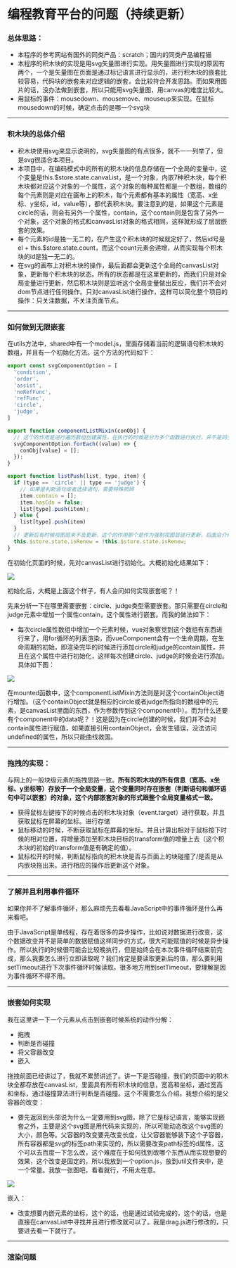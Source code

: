 # 编程教育平台的问题（持续更新）

### 总体思路：

- 本程序的参考网站有国外的同类产品：scratch；国内的同类产品编程猫
- 本程序的积木块的实现是用svg矢量图进行实现。用矢量图进行实现的原因有两个，一个是矢量图在页面是通过标记语言进行显示的，进行积木块的嵌套比较容易，代码块的嵌套来对应逻辑的嵌套，会比较符合开发思路。而如果用图片的话，没办法做到嵌套，所以只能用svg矢量图，用canvas的难度比较大。
- 用鼠标的事件：mousedown、mousemove、mouseup来实现。在鼠标mousedown的时候，确定点击的是哪一个svg块

****

### 积木块的总体介绍

- 积木块使用svg来显示说明的，svg矢量图的有点很多，就不一一列举了，但是svg很适合本项目。
- 本项目中，在编码模式中的所有的积木块的信息存储在一个全局的变量中，这个变量是this.$store.state.canvaList，是一个对象，内嵌7种积木块，每个积木块都对应这个对象的一个属性，这个对象的每种属性都是一个数组，数组的每个元素则是对应在画布上的积木，每个元素都有基本的属性（宽高、x坐标、y坐标，id，value等），都代表积木块。要注意到的是，如果这个元素是circle的话，则会有另外一个属性，contain，这个contain则是包含了另外一个对象，这个对象的格式和canvasList对象的格式相同，这样就形成了层层嵌套的效果。
- 每个元素的id是独一无二的，在产生这个积木块的时候就定好了，然后id号是el + this.$store.state.count，而这个count元素会递增，从而实现每个积木块的id是独一无二的。
- 在svg的画布上对积木块的操作，最后面都会更新这个全局的canvasList对象，更新每个积木块的状态。所有的状态都是在这里更新的，而我们只是对全局变量进行更新，然后积木块则是监听这个全局变量做出反应，我们并不会对dom节点进行任何操作。只对canvasList进行操作，这样可以简化整个项目的操作：只关注数据，不关注页面节点。

****

### 如何做到无限嵌套

在utils方法中，shared中有一个model.js，里面存储着当前的逻辑语句积木块的数组，并且有一个初始化方法。这个方法的代码如下：

```js
export const svgComponentOption = [
  'condition',
  'order',
  'assist',
  'noRefFunc',
  'refFunc',
  'circle',
  'judge',
]

export function componentListMixin(conObj) {
  // 这个的作用是进行遍历数组创建属性，在执行的时候是分为多个函数进行执行，并不是同步操作，会在事件循环中添加事件。如果在事件循环结束前对这个对象进行修改，可能造成一些不可预知的错误
  svgComponentOption.forEach((value) => {
    conObj[value] = [];
  });
}

export function listPush(list, type, item) {
  if (type == 'circle' || type == 'judge') {
    // 如果是判断语句或者选择语句，需要特殊照顾
    item.contain = [];
    item.hasCdn = false;
    list[type].push(item);
  } else {
    list[type].push(item)
  }
  // 更新后有时候视图层来不及更新，这个的作用那个是作为强制视图层进行更新，后面会介绍到
  this.$store.state.isRenew = !this.$store.state.isRenew;
}

```

在初始化页面的时候，先对canvasList进行初始化。大概初始化结果如下：

![](http://47.102.136.151:4000//education/edu-data.png)

初始化后，大概是上面这个样子，有人会问如何实现嵌套呢？！

先来分析一下在哪里需要嵌套：circle、judge类型需要嵌套。那只需要在circle和judge元素中增加一个属性contain，这个属性进行嵌套。而我的做法如下：

- 每次circle属性数组中增加一个元素时候，vue对象察觉到这个数组有东西进行来了，用for循环的列表渲染，而vueComponent会有一个生命周期，在生命周期的初始，即渲染完毕的时候进行添加circle和judge的contain属性，并且在这个属性中进行初始化，这样每次创建circle、judge的时候会进行添加。具体如下图：

![](http://47.102.136.151:4000//education/nest-data.png)

在mounted函数中，这个componentListMixin方法则是对这个containObject进行增加。（这个containObject就是相应的circle或者judge所指向的数组中的元素，是canvasList里面的东西，作为参数传到这个component中）。而为什么还要有个component中的data呢？！这是因为在circle创建的时候，我们并不会对contain属性进行赋值，如果直接引用containObject，会发生错误，没法访问undefined的属性，所以只能曲线救国。

****

### 拖拽的实现：

与网上的一般块级元素的拖拽思路一致。**所有的积木块的所有信息（宽高、x坐标、y坐标等）存放于一个全局变量，这个变量同时存在嵌套（判断语句和循环语句中可以嵌套）的对象，这个内部嵌套对象的形式跟整个全局变量格式一致。**

- 获得鼠标左键按下的时候点击的积木块对象（event.target）进行获取，并且获取鼠标在屏幕的坐标。进行存储
- 鼠标移动的时候，不断获取鼠标在屏幕的坐标。并且计算出相对于鼠标按下时候的相对位置，将增量添加至积木块目标的transform值的增量上去（这个积木块的初始的transform值是有确定的值）。
- 鼠标松开的时候，判断鼠标指向的积木块是否与页面上的块碰撞了/是否是从内嵌块拖出来。进行相应的操作后更新这个对象。

****

### 了解并且利用事件循环

如果你并不了解事件循环，那么麻烦先去看看JavaScript中的事件循环是什么再来看吧。

由于JavaScript是单线程，存在着很多的异步操作，比如说对数据进行改变，这个数据改变并不是简单的数据赋值这样同步的方式，很大可能赋值的时候是异步操作。所以执行的时候很可能会比较晚执行，但是始终会在本次事件循环结束前完成，那么我要怎么进行立即读取呢？我们肯定是要读取更新后的值，那么要利用setTimeout进行下次事件循环时候读取。很多地方用到setTimeout，要理解是因为事件循环不得不用。

****

### 嵌套如何实现

我在这里讲一下一个元素从点击到嵌套时候系统的动作分解：

- 拖拽
- 判断是否碰撞
- 将父容器改变
- 嵌入

拖拽前面已经讲过了，我就不累赘讲述了。讲一下是否碰撞，我们的页面中的积木块全都存放在canvasList，里面具有所有积木块的信息，宽高和坐标，通过宽高和坐标，通过碰撞算法进行判断是否碰撞。这个不需要怎么介绍。我想介绍的是父容器的改变：

- 要先返回到头部说为什么一定要用到svg图，除了它是标记语言，能够实现嵌套之外，主要是这个svg图是用代码来实现的，所以可能动态改这个svg图的大小，颜色等。父容器的改变要先改变长度，让父容器能够装下这个子容器，所有容器都是svg的标签path来实现的，所以需要改变path标签的d属性，这个可以去百度一下怎么改，这个难度在于如何找到改哪个东西从而实现想要的效果，这个改变是固定的，所以我放到一个option.js，放到util文件夹中，是一个常量。我放一张图吧，看看就行，不用太在意。

![](http://47.102.136.151:4000//education/container-options.png)

嵌入：

- 改变想要内嵌元素的坐标，这个的话，也是通过试验完成的，这个的话，也是直接在canvasList中寻找并且进行修改就可以了。我是drag.js进行修改的，只要进去看一下就行了。

****

### 渲染问题

